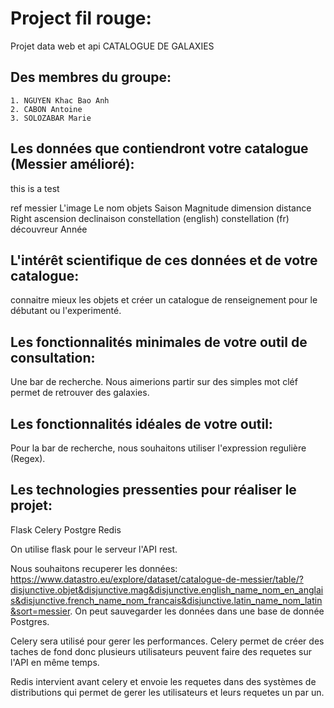 # Project fil rouge:
  Projet data web et api
  CATALOGUE DE GALAXIES

## Des membres du groupe:
    1. NGUYEN Khac Bao Anh
    2. CABON Antoine
    3. SOLOZABAR Marie

## Les données que contiendront votre catalogue (Messier amélioré):

this is a test

ref messier
L'image 
Le nom objets
Saison
Magnitude 
dimension
distance
Right ascension 
declinaison
constellation (english)
constellation (fr)
découvreur 
Année

## L'intérêt scientifique de ces données et de votre catalogue:

connaitre mieux les objets et créer un catalogue de renseignement pour le débutant ou l'experimenté.  

## Les fonctionnalités minimales de votre outil de consultation:

Une bar de recherche. Nous aimerions partir sur des simples mot cléf permet de retrouver des galaxies. 

## Les fonctionnalités idéales de votre outil:

Pour la bar de recherche, nous souhaitons utiliser l'expression regulière (Regex). 

## Les technologies pressenties pour réaliser le projet:

Flask
Celery 
Postgre
Redis

On utilise flask pour le serveur l'API rest. 

Nous souhaitons recuperer les données: https://www.datastro.eu/explore/dataset/catalogue-de-messier/table/?disjunctive.objet&disjunctive.mag&disjunctive.english_name_nom_en_anglais&disjunctive.french_name_nom_francais&disjunctive.latin_name_nom_latin&sort=messier. On peut sauvegarder les données dans une base de donnée Postgres. 

Celery sera utilisé pour gerer les performances. Celery permet de créer des taches de fond donc plusieurs utilisateurs peuvent faire des requetes sur l'API en même temps. 

Redis intervient avant celery et envoie les requetes dans des systèmes de distributions qui permet de gerer les utilisateurs et leurs requetes un par un. 

